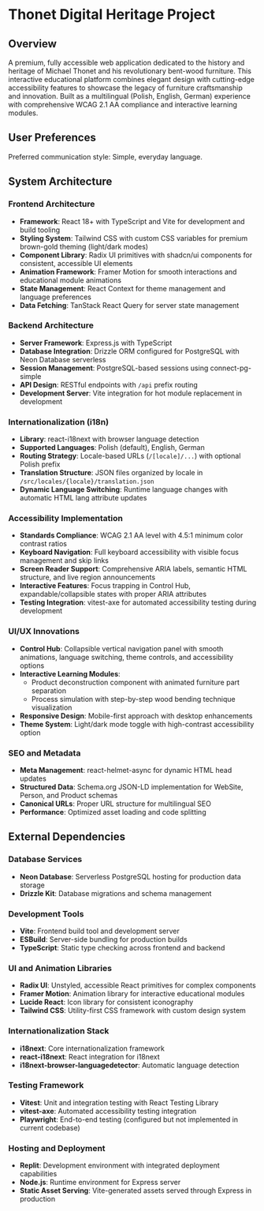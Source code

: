 # Thonet Digital Heritage Project

## Overview

A premium, fully accessible web application dedicated to the history and heritage of Michael Thonet and his revolutionary bent-wood furniture. This interactive educational platform combines elegant design with cutting-edge accessibility features to showcase the legacy of furniture craftsmanship and innovation. Built as a multilingual (Polish, English, German) experience with comprehensive WCAG 2.1 AA compliance and interactive learning modules.

## User Preferences

Preferred communication style: Simple, everyday language.

## System Architecture

### Frontend Architecture
- **Framework**: React 18+ with TypeScript and Vite for development and build tooling
- **Styling System**: Tailwind CSS with custom CSS variables for premium brown-gold theming (light/dark modes)
- **Component Library**: Radix UI primitives with shadcn/ui components for consistent, accessible UI elements
- **Animation Framework**: Framer Motion for smooth interactions and educational module animations
- **State Management**: React Context for theme management and language preferences
- **Data Fetching**: TanStack React Query for server state management

### Backend Architecture
- **Server Framework**: Express.js with TypeScript
- **Database Integration**: Drizzle ORM configured for PostgreSQL with Neon Database serverless
- **Session Management**: PostgreSQL-based sessions using connect-pg-simple
- **API Design**: RESTful endpoints with `/api` prefix routing
- **Development Server**: Vite integration for hot module replacement in development

### Internationalization (i18n)
- **Library**: react-i18next with browser language detection
- **Supported Languages**: Polish (default), English, German
- **Routing Strategy**: Locale-based URLs (`/[locale]/...`) with optional Polish prefix
- **Translation Structure**: JSON files organized by locale in `/src/locales/{locale}/translation.json`
- **Dynamic Language Switching**: Runtime language changes with automatic HTML lang attribute updates

### Accessibility Implementation
- **Standards Compliance**: WCAG 2.1 AA level with 4.5:1 minimum color contrast ratios
- **Keyboard Navigation**: Full keyboard accessibility with visible focus management and skip links
- **Screen Reader Support**: Comprehensive ARIA labels, semantic HTML structure, and live region announcements
- **Interactive Features**: Focus trapping in Control Hub, expandable/collapsible states with proper ARIA attributes
- **Testing Integration**: vitest-axe for automated accessibility testing during development

### UI/UX Innovations
- **Control Hub**: Collapsible vertical navigation panel with smooth animations, language switching, theme controls, and accessibility options
- **Interactive Learning Modules**: 
  - Product deconstruction component with animated furniture part separation
  - Process simulation with step-by-step wood bending technique visualization
- **Responsive Design**: Mobile-first approach with desktop enhancements
- **Theme System**: Light/dark mode toggle with high-contrast accessibility option

### SEO and Metadata
- **Meta Management**: react-helmet-async for dynamic HTML head updates
- **Structured Data**: Schema.org JSON-LD implementation for WebSite, Person, and Product schemas
- **Canonical URLs**: Proper URL structure for multilingual SEO
- **Performance**: Optimized asset loading and code splitting

## External Dependencies

### Database Services
- **Neon Database**: Serverless PostgreSQL hosting for production data storage
- **Drizzle Kit**: Database migrations and schema management

### Development Tools
- **Vite**: Frontend build tool and development server
- **ESBuild**: Server-side bundling for production builds
- **TypeScript**: Static type checking across frontend and backend

### UI and Animation Libraries
- **Radix UI**: Unstyled, accessible React primitives for complex components
- **Framer Motion**: Animation library for interactive educational modules
- **Lucide React**: Icon library for consistent iconography
- **Tailwind CSS**: Utility-first CSS framework with custom design system

### Internationalization Stack
- **i18next**: Core internationalization framework
- **react-i18next**: React integration for i18next
- **i18next-browser-languagedetector**: Automatic language detection

### Testing Framework
- **Vitest**: Unit and integration testing with React Testing Library
- **vitest-axe**: Automated accessibility testing integration
- **Playwright**: End-to-end testing (configured but not implemented in current codebase)

### Hosting and Deployment
- **Replit**: Development environment with integrated deployment capabilities
- **Node.js**: Runtime environment for Express server
- **Static Asset Serving**: Vite-generated assets served through Express in production